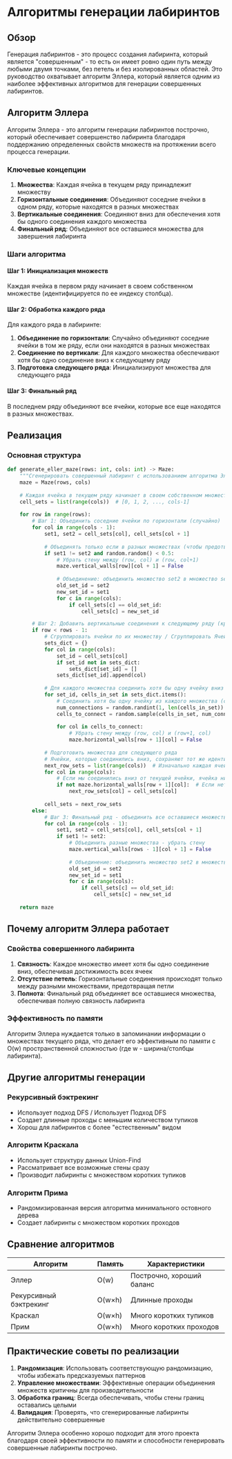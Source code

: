 # Алгоритмы генерации лабиринтов

## Обзор

Генерация лабиринтов - это процесс создания лабиринта, который является "совершенным" - то есть он имеет ровно один путь между любыми двумя точками, без петель и без изолированных областей. Это руководство охватывает алгоритм Эллера, который является одним из наиболее эффективных алгоритмов для генерации совершенных лабиринтов.

## Алгоритм Эллера

Алгоритм Эллера - это алгоритм генерации лабиринтов построчно, который обеспечивает совершенство лабиринта благодаря поддержанию определенных свойств множеств на протяжении всего процесса генерации.

### Ключевые концепции

1. **Множества**: Каждая ячейка в текущем ряду принадлежит множеству
2. **Горизонтальные соединения**: Объединяют соседние ячейки в одном ряду, которые находятся в разных множествах
3. **Вертикальные соединения**: Соединяют вниз для обеспечения хотя бы одного соединения каждого множества
4. **Финальный ряд**: Объединяют все оставшиеся множества для завершения лабиринта

### Шаги алгоритма

#### Шаг 1: Инициализация множеств
Каждая ячейка в первом ряду начинает в своем собственном множестве (идентифицируется по ее индексу столбца).

#### Шаг 2: Обработка каждого ряда
Для каждого ряда в лабиринте:
1. **Объединение по горизонтали**: Случайно объединяют соседние ячейки в том же ряду, если они находятся в разных множествах
2. **Соединение по вертикали**: Для каждого множества обеспечивают хотя бы одно соединение вниз к следующему ряду
3. **Подготовка следующего ряда**: Инициализируют множества для следующего ряда

#### Шаг 3: Финальный ряд
В последнем ряду объединяют все ячейки, которые все еще находятся в разных множествах.

## Реализация

### Основная структура

```python
def generate_eller_maze(rows: int, cols: int) -> Maze:
    """Сгенерировать совершенный лабиринт с использованием алгоритма Эллера."""
    maze = Maze(rows, cols)
    
    # Каждая ячейка в текущем ряду начинает в своем собственном множестве
    cell_sets = list(range(cols))  # [0, 1, 2, ..., cols-1]
    
    for row in range(rows):
        # Шаг 1: Объединить соседние ячейки по горизонтали (случайно)
        for col in range(cols - 1):
            set1, set2 = cell_sets[col], cell_sets[col + 1]
            
            # Объединять только если в разных множествах (чтобы предотвратить петли)
            if set1 != set2 and random.random() < 0.5:
                # Убрать стену между (row, col) и (row, col+1)
                maze.vertical_walls[row][col + 1] = False
                
                # Объединение: объединить множество set2 в множество set1
                old_set_id = set2
                new_set_id = set1
                for c in range(cols):
                    if cell_sets[c] == old_set_id:
                        cell_sets[c] = new_set_id

        # Шаг 2: Добавить вертикальные соединения к следующему ряду (кроме последнего ряда) / Шаг 2: Добавить Вертикальные Соединения к Следующему Ряду (Кроме Последнего Ряда)
        if row < rows - 1:
            # Сгруппировать ячейки по их множеству / Сгруппировать Ячейки По Их Множеству
            sets_dict = {}
            for col in range(cols):
                set_id = cell_sets[col]
                if set_id not in sets_dict:
                    sets_dict[set_id] = []
                sets_dict[set_id].append(col)
            
            # Для каждого множества соединить хотя бы одну ячейку вниз
            for set_id, cells_in_set in sets_dict.items():
                # Соединить хотя бы одну ячейку из каждого множества (случайное количество)
                num_connections = random.randint(1, len(cells_in_set))
                cells_to_connect = random.sample(cells_in_set, num_connections)
                
                for col in cells_to_connect:
                    # Убрать стену между (row, col) и (row+1, col)
                    maze.horizontal_walls[row + 1][col] = False
            
            # Подготовить множества для следующего ряда
            # Ячейки, которые соединились вниз, сохраняют тот же идентификатор множества
            next_row_sets = list(range(cols))  # Изначально каждая ячейка в следующем ряду в своем собственном множестве
            for col in range(cols):
                # Если мы соединились вниз от текущей ячейки, ячейка ниже получает тот же идентификатор множества
                if not maze.horizontal_walls[row + 1][col]:  # Если нет стены, значит было соединение вниз
                    next_row_sets[col] = cell_sets[col]
            
            cell_sets = next_row_sets
        else:
            # Шаг 3: Финальный ряд - объединить все оставшиеся множества
            for col in range(cols - 1):
                set1, set2 = cell_sets[col], cell_sets[col + 1]
                if set1 != set2:
                    # Объединить разные множества - убрать стену
                    maze.vertical_walls[rows - 1][col + 1] = False
                    
                    # Объединение: объединить множество set2 в множество set1
                    old_set_id = set2
                    new_set_id = set1
                    for c in range(cols):
                        if cell_sets[c] == old_set_id:
                            cell_sets[c] = new_set_id
    
    return maze
```

## Почему алгоритм Эллера работает

### Свойства совершенного лабиринта

1. **Связность**: Каждое множество имеет хотя бы одно соединение вниз, обеспечивая достижимость всех ячеек
2. **Отсутствие петель**: Горизонтальные соединения происходят только между разными множествами, предотвращая петли
3. **Полнота**: Финальный ряд объединяет все оставшиеся множества, обеспечивая полную связность лабиринта

### Эффективность по памяти

Алгоритм Эллера нуждается только в запоминании информации о множествах текущего ряда, что делает его эффективным по памяти с O(w) пространственной сложностью (где w - ширина/столбцы лабиринта).

## Другие алгоритмы генерации

### Рекурсивный бэктрекинг
- Использует подход DFS / Использует Подход DFS
- Создает длинные проходы с меньшим количеством тупиков
- Хорош для лабиринтов с более "естественным" видом

### Алгоритм Краскала
- Использует структуру данных Union-Find
- Рассматривает все возможные стены сразу
- Производит лабиринты с множеством коротких тупиков

### Алгоритм Прима
- Рандомизированная версия алгоритма минимального остовного дерева
- Создает лабиринты с множеством коротких проходов

## Сравнение алгоритмов

| Алгоритм | Память | Характеристики |
|----------|--------|---------------|
| Эллер | O(w) | Построчно, хороший баланс |
| Рекурсивный бэктрекинг | O(w×h) | Длинные проходы |
| Краскал | O(w×h) | Много коротких тупиков |
| Прим | O(w×h) | Много коротких проходов |

## Практические советы по реализации

1. **Рандомизация**: Использовать соответствующую рандомизацию, чтобы избежать предсказуемых паттернов
2. **Управление множествами**: Эффективные операции объединения множеств критичны для производительности
3. **Обработка границ**: Всегда обеспечивать, чтобы стены границ оставались целыми
4. **Валидация**: Проверять, что сгенерированные лабиринты действительно совершенные

Алгоритм Эллера особенно хорошо подходит для этого проекта благодаря своей эффективности по памяти и способности генерировать совершенные лабиринты построчно.